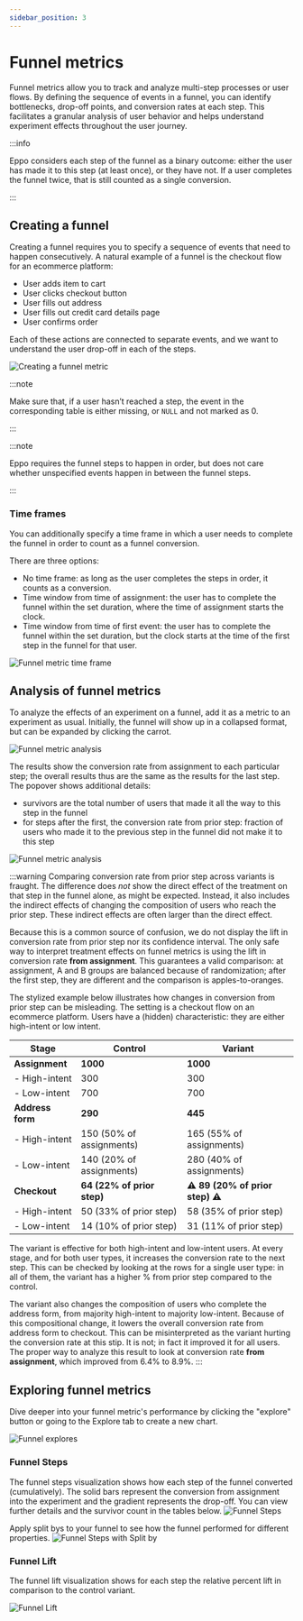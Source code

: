 ```yaml
---
sidebar_position: 3
---
```


# Funnel metrics

Funnel metrics allow you to track and analyze multi-step processes or user flows.
By defining the sequence of events in a funnel, you can identify bottlenecks, drop-off points, and conversion rates at each step.
This facilitates a granular analysis of user behavior and helps understand experiment effects throughout the user journey.

:::info

Eppo considers each step of the funnel as a binary outcome: either the user has made it to this step (at least once), or they have not. If a user completes the funnel twice, that is still counted as a single conversion.

:::

## Creating a funnel

Creating a funnel requires you to specify a sequence of events that need to happen consecutively.
A natural example of a funnel is the checkout flow for an ecommerce platform:

- User adds item to cart
- User clicks checkout button
- User fills out address
- User fills out credit card details page
- User confirms order

Each of these actions are connected to separate events, and we want to understand the user drop-off in each of the steps.

![Creating a funnel metric](/img/data-management/metrics/funnel-create-metric.png)

:::note

Make sure that, if a user hasn’t reached a step, the event in the corresponding table is either missing, or `NULL` and not marked as 0. 

:::

:::note

Eppo requires the funnel steps to happen in order, but does not care whether unspecified events happen in between the funnel steps.

:::

### Time frames

You can additionally specify a time frame in which a user needs to complete the funnel in order to count as a funnel conversion.

There are three options:

- No time frame: as long as the user completes the steps in order, it counts as a conversion.
- Time window from time of assignment: the user has to complete the funnel within the set duration, where the time of assignment starts the clock.
- Time window from time of first event: the user has to complete the funnel within the set duration, but the clock starts at the time of the first step in the funnel for that user.

![Funnel metric time frame](/img/data-management/metrics/funnel-metric-timeframe.png)

## Analysis of funnel metrics

To analyze the effects of an experiment on a funnel, add it as a metric to an experiment as usual.
Initially, the funnel will show up in a collapsed format, but can be expanded by clicking the carrot.

![Funnel metric analysis](/img/data-management/metrics/funnel-analysis-collapsed.png)

The results show the conversion rate from assignment to each particular step; the overall results thus are the same as the results for the last step.
The popover shows additional details:

- survivors are the total number of users that made it all the way to this step in the funnel
- for steps after the first, the conversion rate from prior step: fraction of users who made it to the previous step in the funnel did not make it to this step

![Funnel metric analysis](/img/data-management/metrics/funnel-analysis.png)

:::warning
Comparing conversion rate from prior step across variants is fraught. The difference does _not_ show the direct effect of the treatment on that step in the funnel alone, as might be expected. Instead, it also includes the indirect effects of changing the composition of users who reach the prior step. These indirect effects are often larger than the direct effect.

Because this is a common source of confusion, we do not display the lift in conversion rate from prior step nor its confidence interval. The only safe way to interpret treatment effects on funnel metrics is using the lift in conversion rate **from assignment**. This guarantees a valid comparison: at assignment, A and B groups are balanced because of randomization; after the first step, they are different and the comparison is apples-to-oranges.

The stylized example below illustrates how changes in conversion from prior step can be misleading. The setting is a checkout flow on an ecommerce platform. Users have a (hidden) characteristic: they are either high-intent or low intent.

| Stage | Control | Variant |
|--------|---------|---------|
| **Assignment** | **1000** | **1000** |
| - High-intent | 300 | 300 |
| - Low-intent | 700 | 700 |
| **Address form** | **290**  | **445** |
| - High-intent | 150 (50% of assignments) | 165 (55% of assignments)
| - Low-intent | 140 (20% of assignments) | 280 (40% of assignments)
| **Checkout** | **64 (22% of prior step)** | **⚠️ 89 (20% of prior step) ⚠️**
| - High-intent | 50 (33% of prior step) | 58 (35% of prior step)
| - Low-intent | 14 (10% of prior step) | 31 (11% of prior step)

The variant is effective for both high-intent and low-intent users. At every stage, and for both user types, it increases the conversion rate to the next step. This can be checked by looking at the rows for a single user type: in all of them, the variant has a higher % from prior step compared to the control.

The variant also changes the composition of users who complete the address form, from majority high-intent to majority low-intent. Because of this compositional change, it lowers the overall conversion rate from address form to checkout. This can be misinterpreted as the variant hurting the conversion rate at this stip. It is not; in fact it improved it for all users. The proper way to analyze this result to look at conversion rate **from assignment**, which improved from 6.4% to 8.9%.
:::
 

## Exploring funnel metrics
Dive deeper into your funnel metric's performance by clicking the "explore" button or going to the Explore tab to create a new chart. 

![Funnel explores](/img/data-management/metrics/funnel_explores.gif)

### Funnel Steps
The funnel steps visualization shows how each step of the funnel converted (cumulatively). The solid bars represent the conversion from assignment into the experiment and the gradient represents the drop-off. You can view further details and the survivor count in the tables below.
![Funnel Steps](/img/data-management/metrics/funnel_steps_viz.png)

Apply split bys to your funnel to see how the funnel performed for different properties.
![Funnel Steps with Split by](/img/data-management/metrics/funnel_steps_splitby.png)

### Funnel Lift
The funnel lift visualization shows for each step the relative percent lift in comparison to the control variant. 

![Funnel Lift](/img/data-management/metrics/funnel_lift.png)
